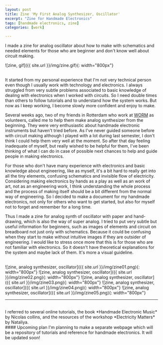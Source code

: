 ```yaml
---
layout: post
title: Zine 'My First Analog Synthesizer, Oscillator'
excerpt: "Zine for Handmade Electronics"
tags: [handmade electronics, zine]
categories: [work]

---
```


I made a zine for analog oscillator about how to make with schematics and needed elements for those who are beginner and don't know well about circuit making.

![zine, gif]({{ site.url }}/img/zine.gif){: width="800px"}
<br><br>

It started from my personal experience that I'm not very technical person even though I usually work with technology and electronics. I always struggled from very subtle problems associated to basic knowledge of dealing with electronics when I worked with circuits. So I need double times than others to follow tutorials and to understand how the system works. But now as I keep working, I become slowly more confident and enjoy to make.

Several weeks ago, two of my friends in Rotterdam who work at [WORM](https://worm.org/) as volunteers, called me to help them make analog synthesizer from the beginning. They were very enthusiastic about handmade electronic instruments but haven't tried before.
As I've never guided someone before with circuit making although I played with a lot during last semester, I don't think I could help them very well at the moment. So after that day feeling inadequate of myself, but really wished to be helpful for them, I've been thinking of what I can do in case of possible next chances to help and guide people in making electronics.

For those who don't have many experience with electronics and basic knowledge about engineering, like as myself, it's a bit hard to really get into all the tiny elements, confusing schematics and invisible flow of electricity.
Considering making electronics by hands as a play as well as an work of art, not as an engineering work, I think understanding the whole process and the process of making itself should be a bit different from the normal way of engineering.
So I decided to make a document for my handmade electronics, not only for
others who want to get started, but also for myself not to forget and remember for a long time.

Thus I made a zine for analog synth of oscillator with paper and hand-drawing, which is also the way of super analog.
I tried to put very subtle but useful information for beginners, such as images of elements and circuit on breadboard not just only with schematics. Because it could be confusing when they start to make without intuitive images if they are outsider of engineering.
I would like to stress once more that this is for those who are not familiar with electronics. So it doesn't have theoretical explanations for the system and maybe lack of them. It's more a visual guideline.
<br><br>

![zine, analog synthesizer, oscillator]({{ site.url }}/img/zine01.png){: width="800px"}
![zine, analog synthesizer, oscillator]({{ site.url }}/img/zine02.png){: width="800px"}
![zine, analog synthesizer, oscillator]({{ site.url }}/img/zine03.png){: width="800px"}
![zine, analog synthesizer, oscillator]({{ site.url }}/img/zine04.png){: width="800px"}
![zine, analog synthesizer, oscillator]({{ site.url }}/img/zine05.png){: width="800px"}

<hr>
<br>
I referred to several online tutorials, the book *Handmade Electronic Music* by Nicolas collins, and the resources of the workshop *Electricity Matters* by Nataliya.

<br>
#### Upcoming plan
I'm planning to make a separate webpage which will be a repository of tutorials and reference for handmade electronics. It will be updated soon!

<br><br>
